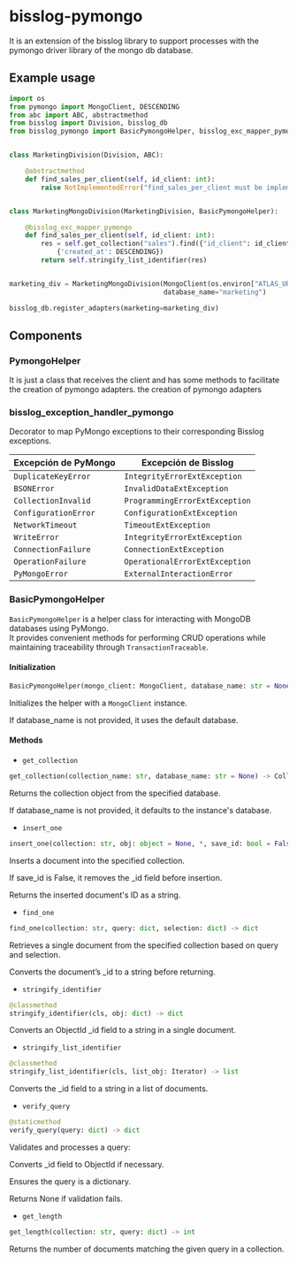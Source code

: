 # bisslog-pymongo

It is an extension of the bisslog library to support processes with the pymongo driver library of the mongo db database.


## Example usage

~~~python
import os
from pymongo import MongoClient, DESCENDING
from abc import ABC, abstractmethod
from bisslog import Division, bisslog_db
from bisslog_pymongo import BasicPymongoHelper, bisslog_exc_mapper_pymongo


class MarketingDivision(Division, ABC):

    @abstractmethod
    def find_sales_per_client(self, id_client: int):
        raise NotImplementedError("find_sales_per_client must be implemented")


class MarketingMongoDivision(MarketingDivision, BasicPymongoHelper):

    @bisslog_exc_mapper_pymongo
    def find_sales_per_client(self, id_client: int):
        res = self.get_collection("sales").find({"id_client": id_client}).sort(
            {'created_at': DESCENDING})
        return self.stringify_list_identifier(res)


marketing_div = MarketingMongoDivision(MongoClient(os.environ["ATLAS_URI"]),
                                       database_name="marketing")

bisslog_db.register_adapters(marketing=marketing_div)
~~~


## Components

### PymongoHelper

It is just a class that receives the client and has some methods to facilitate the creation of pymongo adapters. the creation of pymongo adapters


### bisslog_exception_handler_pymongo

Decorator to map PyMongo exceptions to their corresponding Bisslog exceptions.


| **Excepción de PyMongo**   | **Excepción de Bisslog**               |
|----------------------------|----------------------------------------|
| `DuplicateKeyError`        | `IntegrityErrorExtException`          |
| `BSONError`               | `InvalidDataExtException`              |
| `CollectionInvalid`       | `ProgrammingErrorExtException`        |
| `ConfigurationError`      | `ConfigurationExtException`           |
| `NetworkTimeout`          | `TimeoutExtException`                 |
| `WriteError`              | `IntegrityErrorExtException`          |
| `ConnectionFailure`       | `ConnectionExtException`              |
| `OperationFailure`        | `OperationalErrorExtException`        |
| `PyMongoError`            | `ExternalInteractionError`            |

### BasicPymongoHelper

`BasicPymongoHelper` is a helper class for interacting with MongoDB databases using PyMongo.  
It provides convenient methods for performing CRUD operations while maintaining traceability through `TransactionTraceable`.



#### **Initialization**
~~~python
BasicPymongoHelper(mongo_client: MongoClient, database_name: str = None)
~~~

Initializes the helper with a `MongoClient` instance.

If database_name is not provided, it uses the default database.

#### **Methods**

- `get_collection`
~~~python
get_collection(collection_name: str, database_name: str = None) -> Collection
~~~
Returns the collection object from the specified database.

If database_name is not provided, it defaults to the instance's database.

- `insert_one`

~~~python
insert_one(collection: str, obj: object = None, *, save_id: bool = False, **kwargs) -> str
~~~

Inserts a document into the specified collection.

If save_id is False, it removes the _id field before insertion.

Returns the inserted document's ID as a string.


- `find_one`

~~~python
find_one(collection: str, query: dict, selection: dict) -> dict
~~~

Retrieves a single document from the specified collection based on query and selection.

Converts the document’s _id to a string before returning.

- `stringify_identifier`

~~~python
@classmethod
stringify_identifier(cls, obj: dict) -> dict
~~~

Converts an ObjectId _id field to a string in a single document.

- `stringify_list_identifier`

~~~python
@classmethod
stringify_list_identifier(cls, list_obj: Iterator) -> list
~~~

Converts the _id field to a string in a list of documents.

- `verify_query`

~~~python
@staticmethod
verify_query(query: dict) -> dict
~~~

Validates and processes a query:

Converts _id field to ObjectId if necessary.

Ensures the query is a dictionary.

Returns None if validation fails.

- `get_length`

~~~python
get_length(collection: str, query: dict) -> int
~~~
   
Returns the number of documents matching the given query in a collection.

